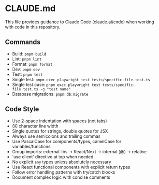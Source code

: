 # CLAUDE.md

This file provides guidance to Claude Code (claude.ai/code) when working with code in this repository.

## Commands
- Build: `pnpm build`
- Lint: `pnpm lint`
- Format: `pnpm format`
- Dev: `pnpm dev`
- Test: `pnpm test`
- Single test: `pnpm exec playwright test tests/specific-file.test.ts`
- Single test case: `pnpm exec playwright test tests/specific-file.test.ts -g "test name"`
- Database migrations: `pnpm db:migrate`

## Code Style
- Use 2-space indentation with spaces (not tabs)
- 80 character line width
- Single quotes for strings, double quotes for JSX
- Always use semicolons and trailing commas
- Use PascalCase for components/types, camelCase for variables/functions
- Group imports: external libs → React/Next → internal (@) → relative
- 'use client' directive at top when needed
- No explicit `any` types unless absolutely necessary
- Use React functional components with explicit return types
- Follow error handling patterns with try/catch blocks
- Document complex logic with concise comments